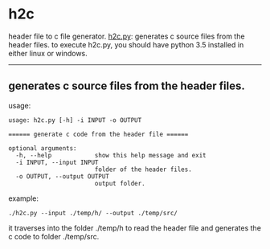 # h2c
header file to c file generator.
[h2c.py](#): generates c source files from the header files.
to execute h2c.py, you should have python 3.5 installed in either linux or windows.

---
## generates c source files from the header files.
usage:  
```
usage: h2c.py [-h] -i INPUT -o OUTPUT

====== generate c code from the header file ======

optional arguments:
  -h, --help            show this help message and exit
  -i INPUT, --input INPUT
                        folder of the header files.
  -o OUTPUT, --output OUTPUT
                        output folder.
```

example:
```
./h2c.py --input ./temp/h/ --output ./temp/src/
```
it traverses into the folder ./temp/h to read the header file and generates the c code to folder ./temp/src.


